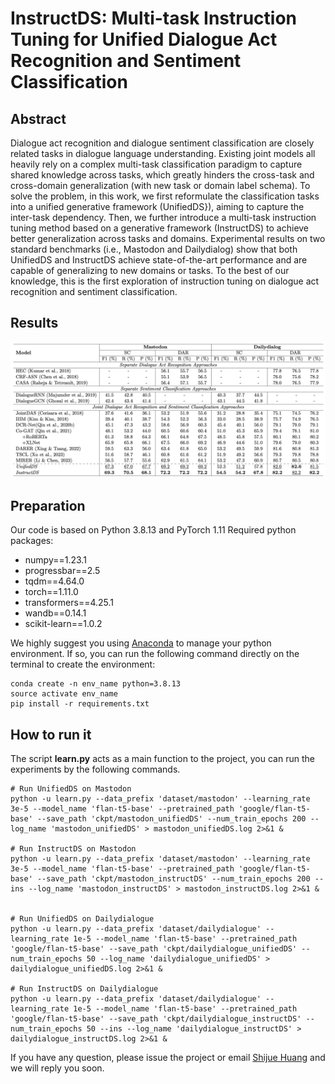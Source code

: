 # InstructDS: Multi-task Instruction Tuning for Unified Dialogue Act Recognition and Sentiment Classification

## Abstract

Dialogue act recognition and dialogue sentiment classification are closely related tasks in dialogue language understanding. Existing joint models all heavily rely on a complex multi-task classification paradigm to capture shared knowledge across tasks, which greatly hinders the cross-task and cross-domain generalization (with new task or domain label schema). To solve the problem, in this work, we first reformulate the classification tasks into a unified generative framework (UnifiedDS}), aiming to capture the inter-task dependency. Then, we further introduce a multi-task instruction tuning method based on a generative framework (InstructDS) to achieve better generalization across tasks and domains. Experimental results on two standard benchmarks (i.e., Mastodon and Dailydialog) show that both UnifiedDS and InstructDS achieve state-of-the-art performance and are capable of generalizing to new domains or tasks. 
To the best of our knowledge, this is the first exploration of instruction tuning on dialogue act recognition and sentiment classification.

## Results

![results](pictures/results.png)

## Preparation

Our code is based on Python 3.8.13 and PyTorch 1.11 Required python packages:

-   numpy==1.23.1
-   progressbar==2.5
-   tqdm==4.64.0
-   torch==1.11.0
-   transformers==4.25.1
-   wandb==0.14.1
-   scikit-learn==1.0.2

We highly suggest you using [Anaconda](https://www.anaconda.com/) to manage your python environment. If so, you can run the following command directly on the terminal to create the environment:

```
conda create -n env_name python=3.8.13  
source activate env_name     
pip install -r requirements.txt
```

## How to run it
The script **learn.py** acts as a main function to the project, you can run the experiments by the following commands.

```Shell
# Run UnifiedDS on Mastodon
python -u learn.py --data_prefix 'dataset/mastodon' --learning_rate 3e-5 --model_name 'flan-t5-base' --pretrained_path 'google/flan-t5-base' --save_path 'ckpt/mastodon_unifiedDS' --num_train_epochs 200 --log_name 'mastodon_unifiedDS' > mastodon_unifiedDS.log 2>&1 & 

# Run InstructDS on Mastodon
python -u learn.py --data_prefix 'dataset/mastodon' --learning_rate 3e-5 --model_name 'flan-t5-base' --pretrained_path 'google/flan-t5-base' --save_path 'ckpt/mastodon_instructDS' --num_train_epochs 200 --ins --log_name 'mastodon_instructDS' > mastodon_instructDS.log 2>&1 & 


# Run UnifiedDS on Dailydialogue
python -u learn.py --data_prefix 'dataset/dailydialogue' --learning_rate 1e-5 --model_name 'flan-t5-base' --pretrained_path 'google/flan-t5-base' --save_path 'ckpt/dailydialogue_unifiedDS' --num_train_epochs 50 --log_name 'dailydialogue_unifiedDS' > dailydialogue_unifiedDS.log 2>&1 & 

# Run InstructDS on Dailydialogue
python -u learn.py --data_prefix 'dataset/dailydialogue' --learning_rate 1e-5 --model_name 'flan-t5-base' --pretrained_path 'google/flan-t5-base' --save_path 'ckpt/dailydialogue_instructDS' --num_train_epochs 50 --ins --log_name 'dailydialogue_instructDS' > dailydialogue_instructDS.log 2>&1 & 

```

If you have any question, please issue the project or email [Shijue Huang](mailto:joehsj310@gmail.com) and we will reply you soon.